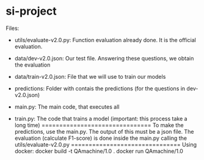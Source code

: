 # si-project
Files:
- utils/evaluate-v2.0.py: Function evaluation already done. It is the official evaluation.
- data/dev-v2.0.json: Our test file. Answering these questions, we obtain the evaluation
- data/train-v2.0.json: File that we will use to train our models
- predictions: Folder with contais the predictions (for the questions in dev-v2.0.json)

- main.py: The main code, that executes all
- train.py: The code that trains a model (important: this process take a long time)
===============================
To make the predictions, use the main.py. The output of this must be a json file.
The evaluation (calculate F1-score) is done inside the main.py calling the utils/evaluate-v2.0.py
===============================
Using docker:
docker build -t QAmachine/1.0 .
docker run QAmachine/1.0